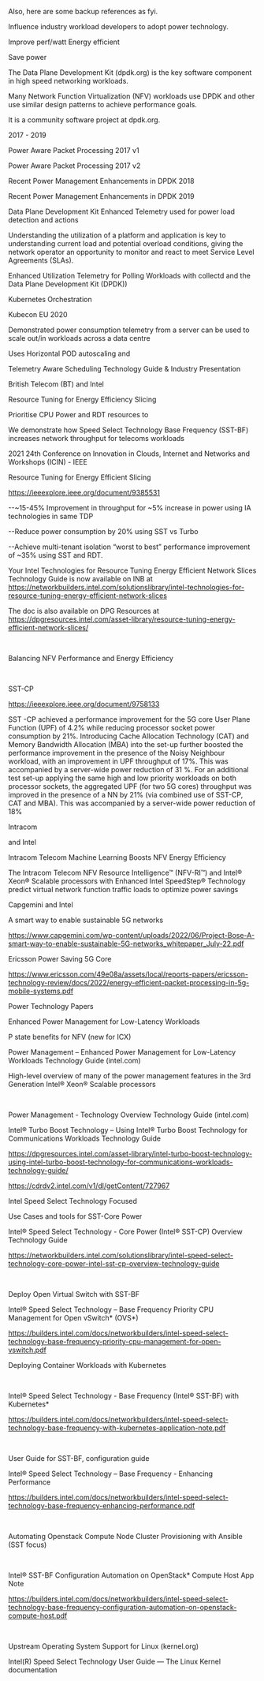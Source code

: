 Also, here are some backup references as fyi.

Influence industry workload developers to adopt power technology.




Improve perf/watt Energy efficient

Save power

	

The Data Plane Development Kit (dpdk.org) is the key software component in high speed networking workloads.




Many Network Function Virtualization (NFV) workloads use DPDK and other use similar design patterns to achieve performance goals.




It is a community software project at dpdk.org.

	

2017 - 2019

Power Aware Packet Processing 2017 v1

Power Aware Packet Processing 2017 v2

Recent Power Management Enhancements in DPDK 2018

Recent Power Management Enhancements in DPDK 2019







Data Plane Development Kit Enhanced Telemetry used for power load detection and actions

	

Understanding the utilization of a platform and application is key to understanding current load and potential overload conditions, giving the network operator an opportunity to monitor and react to meet Service Level Agreements (SLAs).

	

Enhanced Utilization Telemetry for Polling Workloads with collectd and the Data Plane Development Kit (DPDK))




Kubernetes Orchestration

	

Kubecon EU 2020

Demonstrated power consumption telemetry from a server can be used to scale out/in workloads across a data centre

	

Uses Horizontal POD autoscaling and

Telemetry Aware Scheduling Technology Guide & Industry Presentation




British Telecom (BT) and Intel

	

Resource Tuning for Energy Efficiency Slicing




Prioritise CPU Power and RDT resources to




We demonstrate how Speed Select Technology Base Frequency (SST-BF) increases network throughput for telecoms workloads

	

2021 24th Conference on Innovation in Clouds, Internet and Networks and Workshops (ICIN) - IEEE

Resource Tuning for Energy Efficient Slicing




https://ieeexplore.ieee.org/document/9385531




--~15-45% Improvement in throughput for ~5% increase in power using IA technologies in same TDP

--Reduce power consumption by 20% using SST vs Turbo

--Achieve multi-tenant isolation “worst to best” performance improvement of ~35% using SST and RDT.




Your Intel Technologies for Resource Tuning Energy Efficient Network Slices Technology Guide is now available on INB at https://networkbuilders.intel.com/solutionslibrary/intel-technologies-for-resource-tuning-energy-efficient-network-slices




The doc is also available on DPG Resources at https://dpgresources.intel.com/asset-library/resource-tuning-energy-efficient-network-slices/

 

Balancing NFV Performance and Energy Efficiency

 

SST-CP

https://ieeexplore.ieee.org/document/9758133

SST -CP achieved a performance improvement for the 5G core User Plane Function (UPF) of 4.2% while reducing processor socket power consumption by 21%.
Introducing Cache Allocation Technology (CAT) and Memory Bandwidth Allocation (MBA) into the set-up further boosted the performance improvement in the presence of the Noisy Neighbour workload, with an improvement in UPF throughput of 17%.
This was accompanied by a server-wide power reduction of 31 %.
For an additional test set-up applying the same high and low priority workloads on both processor sockets, the aggregated UPF (for two 5G cores) throughput was improved in the presence of a NN by 21% (via combined use of SST-CP, CAT and MBA). This was accompanied by a server-wide power reduction of 18%







Intracom

and Intel

	

Intracom Telecom Machine Learning Boosts NFV Energy Efficiency

	

The Intracom Telecom NFV Resource Intelligence™ (NFV-RI™) and Intel® Xeon® Scalable processors with Enhanced Intel SpeedStep® Technology predict virtual network function traffic loads to optimize power savings







Capgemini and Intel

	

A smart way to enable sustainable 5G networks

	

https://www.capgemini.com/wp-content/uploads/2022/06/Project-Bose-A-smart-way-to-enable-sustainable-5G-networks_whitepaper_July-22.pdf




Ericsson Power Saving 5G Core

	




	

https://www.ericsson.com/49e08a/assets/local/reports-papers/ericsson-technology-review/docs/2022/energy-efficient-packet-processing-in-5g-mobile-systems.pdf




Power Technology Papers




Enhanced Power Management for Low-Latency Workloads

P state benefits for NFV (new for ICX)

	

Power Management – Enhanced Power Management for Low-Latency Workloads Technology Guide (intel.com)







High-level overview of many of the power management features in the 3rd Generation Intel® Xeon® Scalable processors

 

	

Power Management - Technology Overview Technology Guide (intel.com)




Intel® Turbo Boost Technology – Using Intel® Turbo Boost Technology for Communications Workloads Technology Guide

	

https://dpgresources.intel.com/asset-library/intel-turbo-boost-technology-using-intel-turbo-boost-technology-for-communications-workloads-technology-guide/




https://cdrdv2.intel.com/v1/dl/getContent/727967




Intel Speed Select Technology Focused

Use Cases and tools for SST-Core Power

	

Intel® Speed Select Technology - Core Power (Intel® SST-CP) Overview Technology Guide

https://networkbuilders.intel.com/solutionslibrary/intel-speed-select-technology-core-power-intel-sst-cp-overview-technology-guide

 




Deploy Open Virtual Switch with SST-BF

	

Intel® Speed Select Technology – Base Frequency Priority CPU Management for Open vSwitch* (OVS*)

https://builders.intel.com/docs/networkbuilders/intel-speed-select-technology-base-frequency-priority-cpu-management-for-open-vswitch.pdf



Deploying Container Workloads with Kubernetes

 

	

Intel® Speed Select Technology - Base Frequency (Intel® SST-BF) with Kubernetes*

https://builders.intel.com/docs/networkbuilders/intel-speed-select-technology-base-frequency-with-kubernetes-application-note.pdf

 




User Guide for SST-BF, configuration guide

	

Intel® Speed Select Technology – Base Frequency - Enhancing Performance

https://builders.intel.com/docs/networkbuilders/intel-speed-select-technology-base-frequency-enhancing-performance.pdf

 




Automating Openstack Compute Node Cluster Provisioning with Ansible (SST focus)

 

	

Intel® SST-BF Configuration Automation on OpenStack* Compute Host App Note

https://builders.intel.com/docs/networkbuilders/intel-speed-select-technology-base-frequency-configuration-automation-on-openstack-compute-host.pdf

 




Upstream Operating System Support for Linux (kernel.org)

	

Intel(R) Speed Select Technology User Guide — The Linux Kernel documentation

 


